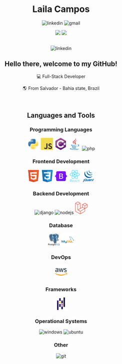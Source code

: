 <h1 align="center">Laila Campos</h1>

<p align="center">
<a style="text-decoration: none;" href="https://www.linkedin.com/in/laila-campos-8a991496/" target="_blank" rel="noreferrer"> <img src="https://img.shields.io/badge/LinkedIn-0077B5?style=for-the-badge&logo=linkedin&logoColor=white" alt="linkedin"/> </a>
<a style="text-decoration: none;" href="mailto:lailarhcampos@gmail.com" target="_blank" rel="noreferrer"> <img src="https://img.shields.io/badge/Gmail-D14836?style=for-the-badge&logo=gmail&logoColor=white" alt="gmail"/> </a>
<!-- <a style="text-decoration: none;" href="https://t.me/lailacampos" target="_blank" rel="noreferrer"> <img src="https://img.shields.io/badge/Telegram-2CA5E0?style=for-the-badge&logo=telegram&logoColor=white" alt="telegram"/> </a> -->
</p>

<div align="center">
  <img height="180em" src="https://github-readme-stats.vercel.app/api?username=lailacampos&show_icons=true&theme=default&include_all_commits=true&count_private=true"/>
  <img height="180em" src="https://github-readme-stats.vercel.app/api/top-langs/?username=lailacampos&layout=compact&langs_count=7&theme=default"/>
</div>
  
<br>

<p align="center">
<a style="text-decoration: none;" href="https://github.com/ryo-ma/github-profile-trophy" target="_blank" rel="noreferrer"> <img src="https://github-profile-trophy.vercel.app/?username=lailacampos" alt="linkedin"/> </a>
</p>

<h2 align="center">Hello there, welcome to my GitHub!</h2>
<div align="center">
<p>💻 Full-Stack Developer</p>
<p>🌎 From Salvador - Bahia state, Brazil</p>
</div>

<br>

<h2 align="center">Languages and Tools</h2>

<h3 align="center">Programming Languages</h3>
<p align="center">
<a style="text-decoration: none;" href="https://www.python.org" target="_blank" rel="noreferrer"> <img src="https://raw.githubusercontent.com/devicons/devicon/master/icons/python/python-original.svg" alt="python" width="40" height="40"/> </a>  
<a style="text-decoration: none;" href="https://developer.mozilla.org/en-US/docs/Web/JavaScript" target="_blank" rel="noreferrer"> <img src="https://raw.githubusercontent.com/devicons/devicon/master/icons/javascript/javascript-original.svg" alt="javascript" width="40" height="40"/> </a>
<a style="text-decoration: none;" href="https://docs.microsoft.com/en-us/dotnet/csharp/" target="_blank" rel="noreferrer"> <img src="https://raw.githubusercontent.com/devicons/devicon/1119b9f84c0290e0f0b38982099a2bd027a48bf1/icons/csharp/csharp-original.svg" alt="csharp" width="40" height="40"/> </a>
<a style="text-decoration: none;" href="https://www.java.com/en/" target="_blank" rel="noreferrer"> <img src="https://raw.githubusercontent.com/devicons/devicon/1119b9f84c0290e0f0b38982099a2bd027a48bf1/icons/java/java-original.svg" alt="java" width="40" height="40"/> </a>
<a style="text-decoration: none;" href="https://www.php.net/" target="_blank" rel="noreferrer"> <img src="https://cdn.jsdelivr.net/gh/devicons/devicon/icons/php/php-plain.svg" alt="php" width="40" height="40"/> </a>
</p>

<h3 align="center">Frontend Development</h3>
<p align="center">
<a style="text-decoration: none;" href="https://developer.mozilla.org/en-US/docs/Web/HTML" target="_blank" rel="noreferrer"> <img src="https://raw.githubusercontent.com/devicons/devicon/1119b9f84c0290e0f0b38982099a2bd027a48bf1/icons/html5/html5-original.svg" alt="html5" width="40" height="40"/> </a>  
<a style="text-decoration: none;" href="https://developer.mozilla.org/en-US/docs/Web/CSS" target="_blank" rel="noreferrer"> <img src="https://raw.githubusercontent.com/devicons/devicon/1119b9f84c0290e0f0b38982099a2bd027a48bf1/icons/css3/css3-original.svg" alt="css" width="40" height="40"/> </a>
<a style="text-decoration: none;" href="https://getbootstrap.com/" target="_blank" rel="noreferrer"> <img src="https://raw.githubusercontent.com/devicons/devicon/1119b9f84c0290e0f0b38982099a2bd027a48bf1/icons/bootstrap/bootstrap-original.svg" alt="bootstrap" width="40" height="40"/> </a>
<a style="text-decoration: none;" href="https://react.dev/" target="_blank" rel="noreferrer"> <img src="https://github.com/devicons/devicon/blob/v2.16.0/icons/react/react-original-wordmark.svg" alt="react" width="40" height="40"/> </a>
<a style="text-decoration: none;" href="https://jquery.com/" target="_blank" rel="noreferrer"> <img src="https://github.com/devicons/devicon/blob/v2.16.0/icons/jquery/jquery-plain-wordmark.svg" alt="jquery" width="40" height="40"/> </a>
</p>

<h3 align="center">Backend Development</h3>
<p align="center">
<a style="text-decoration: none;" href="https://www.djangoproject.com/" target="_blank" rel="noreferrer"> <img src="https://icongr.am/devicon/django-original.svg?size=128&color=currentColor" alt="django" width="40" height="40"/> </a>
<a style="text-decoration: none;" href="https://nodejs.org/en/" target="_blank" rel="noreferrer"> <img src="https://cdn.jsdelivr.net/gh/devicons/devicon/icons/nodejs/nodejs-original-wordmark.svg" alt="nodejs" width="40" height="40"/> </a>  
<a style="text-decoration: none;" href="https://laravel.com/" target="_blank" rel="noreferrer"> <img src="https://github.com/devicons/devicon/blob/v2.16.0/icons/laravel/laravel-original.svg" alt="laravel" width="40" height="40"/> </a>
</p>

<h3 align="center">Database</h3>
<p align="center">
<a style="text-decoration: none;" href="https://www.postgresql.org" target="_blank" rel="noreferrer"> <img src="https://raw.githubusercontent.com/devicons/devicon/master/icons/postgresql/postgresql-original-wordmark.svg" alt="postgresql" width="40" height="40"/> </a> 
<a style="text-decoration: none;" href="https://www.mysql.com/" target="_blank" rel="noreferrer"> <img src="https://raw.githubusercontent.com/devicons/devicon/master/icons/mysql/mysql-original-wordmark.svg" alt="mysql" width="40" height="40"/> </a>
</p>

<h3 align="center">DevOps</h3>
<p align="center">
<a style="text-decoration: none;" href="https://aws.amazon.com" target="_blank" rel="noreferrer"> <img src="https://raw.githubusercontent.com/devicons/devicon/master/icons/amazonwebservices/amazonwebservices-original-wordmark.svg" alt="aws" width="40" height="40"/> </a>
</p>

<h3 align="center">Frameworks</h3>
<p align="center">
<a style="text-decoration: none;" href="https://pandas.pydata.org/" target="_blank" rel="noreferrer"> <img src="https://raw.githubusercontent.com/devicons/devicon/1119b9f84c0290e0f0b38982099a2bd027a48bf1/icons/pandas/pandas-original.svg" alt="pandas" width="40" height="40"/> </a>
</p>
  
<h3 align="center">Operational Systems</h3>
<p align="center">
<a style="text-decoration: none;" href="https://www.microsoft.com/" target="_blank" rel="noreferrer"> <img src="https://cdn.jsdelivr.net/gh/devicons/devicon/icons/windows8/windows8-original.svg" alt="windows" width="40" height="40"/> </a>
<a style="text-decoration: none;" href="https://ubuntu.com/" target="_blank" rel="noreferrer"> <img src="https://www.vectorlogo.zone/logos/ubuntu/ubuntu-icon.svg" alt="ubuntu" width="40" height="40"/> </a>
</p>

<h3 align="center">Other</h3>
<p align="center">
<a style="text-decoration: none;" href="https://git-scm.com/" target="_blank" rel="noreferrer"> <img src="https://www.vectorlogo.zone/logos/git-scm/git-scm-icon.svg" alt="git" width="40" height="40"/> </a>
</p>

<!-- <p align="center"><img align="center" src="https://github-readme-streak-stats.herokuapp.com/?user=lailacampos" alt="lailacampos" /></p> -->
